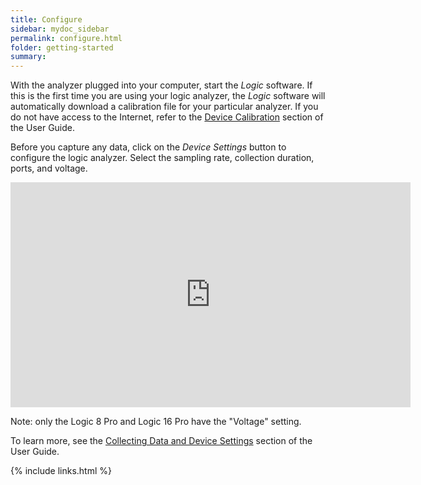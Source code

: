 ```yaml
---
title: Configure
sidebar: mydoc_sidebar
permalink: configure.html
folder: getting-started
summary:
---
```


With the analyzer plugged into your computer, start the _Logic_ software. If this is the first time you are using your logic analyzer, the _Logic_ software will automatically download a calibration file for your particular analyzer. If you do not have access to the Internet, refer to the [Device Calibration](https://saleae.gitbook.io/docs/user-guide/device-calibration) section of the User Guide.

Before you capture any data, click on the _Device Settings_ button to configure the logic analyzer. Select the sampling rate, collection duration, ports, and voltage.

<iframe src="https://player.vimeo.com/video/310200140" width="640" height="360" frameborder="0" webkitallowfullscreen mozallowfullscreen allowfullscreen></iframe>

Note: only the Logic 8 Pro and Logic 16 Pro have the "Voltage" setting.

To learn more, see the [Collecting Data and Device Settings](https://saleae.gitbook.io/docs/user-guide/using-logic/collecting-data-and-device-settings) section of the User Guide.



{% include links.html %}
